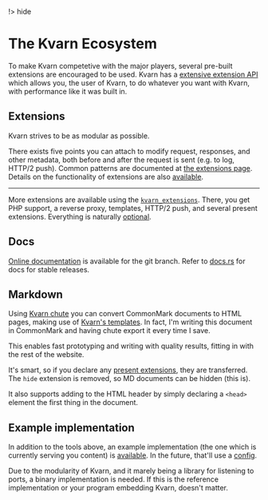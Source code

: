 !> hide
<head>
    <title>Ecosystem | Kvarn</title>
    <meta name="permalinks" content="enabled">
    <meta name="description" content="The Kvarn ecosystem. A guide to all it's components and features.">
</head>

# The Kvarn Ecosystem

To make Kvarn competetive with the major players, several pre-built extensions are encouraged to be used.
Kvarn has a [extensive extension API](/extensions/) which allows you, the user of Kvarn, to do whatever you
want with Kvarn, with performance like it was built in.

## Extensions

Kvarn strives to be as modular as possible.

There exists five points you can attach to modify request, responses, and other metadata, both before and after the request is sent (e.g. to log, HTTP/2 push).
Common patterns are documented at [the extensions page](../extensions/#details).
Details on the functionality of extensions are also [available](http://localhost:8080/extensions/#the-five-ps).

---

More extensions are available using the [`kvarn_extensions`](https://doc.kvarn.org/kvarn_extensions/).
There, you get PHP support, a reverse proxy, templates, HTTP/2 push, and several present extensions.
Everything is naturally [optional](../cargo-features.#extensions).

## Docs

[Online documentation](https://doc.kvarn.org) is available for the git branch.
Refer to [docs.rs](https://docs.rs/kvarn) for docs for stable releases.

## Markdown

Using [Kvarn chute](/chute/) you can convert CommonMark documents to HTML pages, making use of [Kvarn's templates](/features/#templates).
In fact, I'm writing this document in CommonMark and having chute export it every time I save.

This enables fast prototyping and writing with quality results, fitting in with the rest of the website.

It's smart, so if you declare any [present extensions](../extensions/#present), they are transferred. The `hide` extension is removed, so MD documents can be hidden (this is).

It also supports adding to the HTML header by simply declaring a `<head>` element the first thing in the document.

## Example implementation

In addition to the tools above, an example implementation (the one which is currently serving you content) is [available](https://github.com/Icelk/kvarn-reference/). In the future, that'll use a [config](../config.).

Due to the modularity of Kvarn, and it marely being a library for listening to ports, a binary implementation is needed. If this is the reference implementation or your program embedding Kvarn, doesn't matter.
